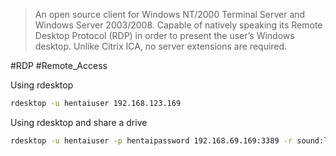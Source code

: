 > An open source client for Windows NT/2000 Terminal Server and Windows Server 2003/2008. Capable of natively speaking its Remote Desktop Protocol (RDP) in order to present the user’s Windows desktop. Unlike Citrix ICA, no server extensions are required.


#RDP #Remote_Access

Using rdesktop
```bash
rdesktop -u hentaiuser 192.168.123.169
```

Using rdesktop and share a drive
```bash
rdesktop -u hentaiuser -p hentaipassword 192.168.69.169:3389 -r sound:local -r disk:sharename=/tmp
```
